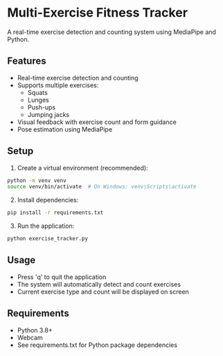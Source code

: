 # Multi-Exercise Fitness Tracker

A real-time exercise detection and counting system using MediaPipe and Python.

## Features
- Real-time exercise detection and counting
- Supports multiple exercises:
  - Squats
  - Lunges
  - Push-ups
  - Jumping jacks
- Visual feedback with exercise count and form guidance
- Pose estimation using MediaPipe

## Setup
1. Create a virtual environment (recommended):
```bash
python -m venv venv
source venv/bin/activate  # On Windows: venv\Scripts\activate
```

2. Install dependencies:
```bash
pip install -r requirements.txt
```

3. Run the application:
```bash
python exercise_tracker.py
```

## Usage
- Press 'q' to quit the application
- The system will automatically detect and count exercises
- Current exercise type and count will be displayed on screen

## Requirements
- Python 3.8+
- Webcam
- See requirements.txt for Python package dependencies 